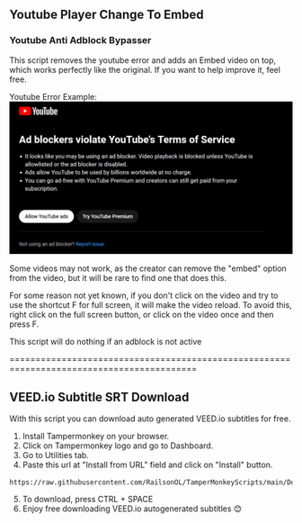 ## Youtube Player Change To Embed
### Youtube Anti Adblock Bypasser

This script removes the youtube error and adds an Embed video on top, which works perfectly like the original. If you want to help improve it, feel free.

Youtube Error Example:
![ad blockers violate youtube's terms of service](/screenshots/yt-error-message.png)

Some videos may not work, as the creator can remove the "embed" option from the video, but it will be rare to find one that does this.

For some reason not yet known, if you don't click on the video and try to use the shortcut F for full screen, it will make the video reload.
To avoid this, right click on the full screen button, or click on the video once and then press F.

This script will do nothing if an adblock is not active

==========================================================================================

## VEED.io Subtitle SRT Download
With this script you can download auto generated VEED.io subtitles for free.
1) Install Tampermonkey on your browser.
2) Click on Tampermonkey logo and go to Dashboard.
3) Go to Utilities tab.
4) Paste this url at "Install from URL" field and click on "Install" button.
```
https://raw.githubusercontent.com/RailsonOL/TamperMonkeyScripts/main/Download%20SRT%20Veed.io.js
```
5) To download, press CTRL + SPACE
6) Enjoy free downloading VEED.io autogenerated subtitles 😊
